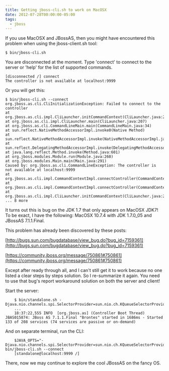 ```yaml
---
title: Getting jboss-cli.sh to work on MacOSX
date: 2012-07-28T00:00:00-05:00
tags:
  - jboss
---
```

If you use MacOSX and JBossAS, then you might have encountered this problem when using the jboss-client.sh tool:

	$ bin/jboss-cli.sh 

You are disconnected at the moment. Type 'connect' to connect to the server or 'help' for the list of supported commands.

	[disconnected /] connect
	The controller is not available at localhost:9999

Or you will get this:

```
$ bin/jboss-cli.sh --connect
org.jboss.as.cli.CliInitializationException: Failed to connect to the controller
at org.jboss.as.cli.impl.CliLauncher.initCommandContext(CliLauncher.java:229)
at org.jboss.as.cli.impl.CliLauncher.main(CliLauncher.java:207)
at org.jboss.as.cli.CommandLineMain.main(CommandLineMain.java:34)
at sun.reflect.NativeMethodAccessorImpl.invoke0(Native Method)
at sun.reflect.NativeMethodAccessorImpl.invoke(NativeMethodAccessorImpl.java:57)
at sun.reflect.DelegatingMethodAccessorImpl.invoke(DelegatingMethodAccessorImpl.java:43)
at java.lang.reflect.Method.invoke(Method.java:601)
at org.jboss.modules.Module.run(Module.java:260)
at org.jboss.modules.Main.main(Main.java:291)
Caused by: org.jboss.as.cli.CommandLineException: The controller is not available at localhost:9999
at org.jboss.as.cli.impl.CommandContextImpl.connectController(CommandContextImpl.java:639)
at org.jboss.as.cli.impl.CommandContextImpl.connectController(CommandContextImpl.java:613)
at org.jboss.as.cli.impl.CliLauncher.initCommandContext(CliLauncher.java:227)
... 8 more
```

It turns out this is bug on the JDK 1.7 that only appears on MacOSX JDK7! To be exact, I have the following: MacOSX 10.7.4 with JDK 1.7.0_05 and JBossAS 7.1.1.Final.

This problem has already been discovered by these posts:

[http://bugs.sun.com/bugdatabase/view_bug.do?bug_id=7159361](http://bugs.sun.com/bugdatabase/view_bug.do?bug_id=7159361)

[https://community.jboss.org/message/750861#750861](https://community.jboss.org/message/750861#750861)

Except after ready through all, and I can't still get it to work because no one listed a clear steps by steps solution. So I re-summarize it again. You need to use that bug's report workaround solution on both the server and client!

Start the server: 

```
    $ bin/standalone.sh -Djava.nio.channels.spi.SelectorProvider=sun.nio.ch.KQueueSelectorProvider 
    ... 
    18:37:22,555 INFO  [org.jboss.as] (Controller Boot Thread) JBAS015874: JBoss AS 7.1.1.Final "Brontes" started in 1686ms - Started 133 of 208 services (74 services are passive or on-demand)
```

And on separate terminal, run the CLI:

```
    $JAVA_OPTS="-Djava.nio.channels.spi.SelectorProvider=sun.nio.ch.KQueueSelectorProvider" bin/jboss-cli.sh --connect 
    [standalone@localhost:9999 /] 
```

There, now we may continue to explore the cool JBossAS on the fancy OS.
